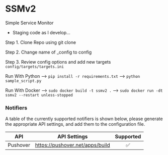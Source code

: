 # SSMv2
Simple Service Monitor

- Staging code as I develop...

Step 1. Clone Repo using git clone

Step 2. Change name of _config to config

Step 3. Review config options and add new targets `config/targets/targets.ini`

Run With Python --> `pip install -r requirements.txt` --> `python sample_script.py`

Run With Docker --> `sudo docker build -t ssmv2 .` --> `sudo docker run -dt ssmv2 --restart unless-stopped`

### Notifiers

A table of the currently supported notifiers is shown below, please generate the appropriate API settings, and add them to the configuration file.

 | API      | API Settings                    | Supported |
|----------|---------------------------------|:---------:|
| Pushover | https://pushover.net/apps/build |     ✅     |
